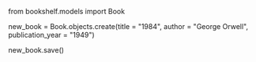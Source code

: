 from bookshelf.models import Book

new_book = Book.objects.create(title = "1984", author = "George Orwell", publication_year = "1949")

new_book.save()
